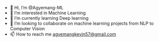 - 👋 Hi, I’m @Agyemang-ML
- 👀 I’m interested in Machine Learning
- 🌱 I’m currently learning Deep learning
- 💞️ I’m looking to collaborate on machine learning projects from NLP to Computer Vision
- 📫 How to reach me agyemangkevin57@gmail.com

<!---
Agyemang-ML/Agyemang-ML is a ✨ special ✨ repository because its `README.md` (this file) appears on your GitHub profile.
You can click the Preview link to take a look at your changes.
--->
